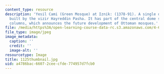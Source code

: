 ```yaml
---
content_type: resource
description: 'Yesil Cami (Green Mosque) at Iznik: (1378-91). A single dome mosque
  built by the vizir Hayreddin Pasha. It has part of the central dome supported on
  columns, which announces the future development of Ottoman mosques.'
file: /media/https%3A/open-learning-course-data-rc.s3.amazonaws.com/4-614-religious-architecture-and-islamic-cultures-fall-2002/a4786bac66072ceecfde774957d7fcb0_1125thumbnail.jpg
file_type: image/jpeg
image_metadata:
  caption: ''
  credit: ''
  image-alt: ''
resourcetype: Image
title: 1125thumbnail.jpg
uid: a4786bac-6607-2cee-cfde-774957d7fcb0
---
```

